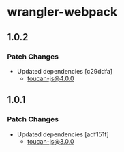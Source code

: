# wrangler-webpack

## 1.0.2

### Patch Changes

- Updated dependencies [c29ddfa]
  - toucan-js@4.0.0

## 1.0.1

### Patch Changes

- Updated dependencies [adf151f]
  - toucan-js@3.0.0
